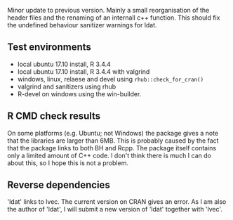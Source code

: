 

Minor update to previous version. Mainly a small reorganisation of the 
header files and the renaming of an internall c++ function. This should
fix the undefined behaviour sanitizer warnings for ldat. 


## Test environments
* local ubuntu 17.10 install, R 3.4.4
* local ubuntu 17.10 install, R 3.4.4 with valgrind
* windows, linux, relaese and devel using `rhub::check_for_cran()`
* valgrind and sanitizers using rhub
* R-devel on windows using the win-builder. 

## R CMD check results

On some platforms (e.g. Ubuntu; not Windows) the package gives a note that the
libraries are larger than 6MB. This is probably caused by the fact that the
package links to both BH and Rcpp. The package itself contains only a limited
amount of C++ code. I don't think there is much I can do about this, so I hope
this is not a problem. 

## Reverse dependencies

'ldat' links to lvec. The current version on CRAN gives an error. As I am also the
author of 'ldat', I will submit a new version of 'ldat' together with 'lvec'. 

